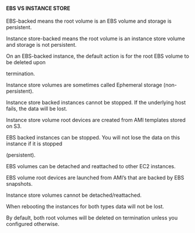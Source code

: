 #### EBS VS INSTANCE STORE

EBS-backed means the root volume is an EBS volume and storage is persistent.

Instance store-backed means the root volume is an instance store volume and
storage is not persistent.

On an EBS-backed instance, the default action is for the root EBS volume to be
deleted upon

termination.

Instance store volumes are sometimes called Ephemeral storage (non-persistent).

Instance store backed instances cannot be stopped. If the underlying host fails,
the data will be lost.

Instance store volume root devices are created from AMI templates stored on S3.

EBS backed instances can be stopped. You will not lose the data on this instance
if it is stopped

(persistent).

EBS volumes can be detached and reattached to other EC2 instances.

EBS volume root devices are launched from AMI’s that are backed by EBS
snapshots.

Instance store volumes cannot be detached/reattached.

When rebooting the instances for both types data will not be lost.

By default, both root volumes will be deleted on termination unless you
configured otherwise.

